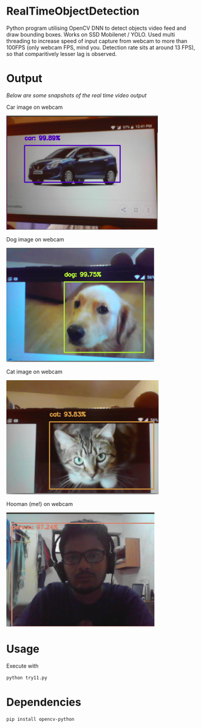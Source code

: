 # RealTimeObjectDetection
Python program utilising OpenCV DNN to detect objects video feed and draw bounding boxes. Works on SSD Mobilenet / YOLO.
Used multi threading to increase speed of input capture from webcam to more than 100FPS (only webcam FPS, mind you. Detection rate sits at around 13 FPS), so that comparitively lesser lag is observed.

# Output
*Below are some snapshots of the real time video output*

Car image on webcam

<img src = images/car.png height = 300>

Dog image on webcam

<img src = images/dog.png height = 300>

Cat image on webcam

<img src = images/cat.png height = 300>

Hooman (me!) on webcam

<img src = images/person.png height = 300>

# Usage
Execute with

```sh
python try11.py
```

# Dependencies
```sh
pip install opencv-python
```
